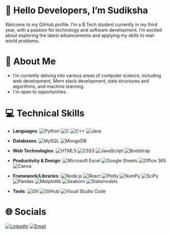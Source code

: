 # **👋 Hello Developers, I’m Sudiksha**
Welcome to my GitHub profile. I’m a B.Tech student currently in my third year, with a passion for technology and software development. I’m excited about exploring the latest advancements and applying my skills to real-world problems.
  
# **🚀 About Me**

-  I’m currently delving into various areas of computer science, including web development, Mern stack development, data structures and algorithms, and machine learning.
- I'm open to opportunities.
# **💻 Technical Skills**

- **Languages**:
  ![Python](https://img.shields.io/badge/Python-3776AB?style=flat&logo=python&logoColor=white)
  ![C](https://img.shields.io/badge/C-A8B9CC?style=flat&logo=c&logoColor=white)
  ![C++](https://img.shields.io/badge/C%2B%2B-00599C?style=flat&logo=c%2b%2b&logoColor=white)
  ![Java](https://img.shields.io/badge/Java-007396?style=flat&logo=java&logoColor=white)

- **Databases**:
  ![MySQL](https://img.shields.io/badge/MySQL-00758F?style=flat&logo=mysql&logoColor=white)
  ![MongoDB](https://img.shields.io/badge/MongoDB-47A248?style=flat&logo=mongodb&logoColor=white)

- **Web Technologies**:
  ![HTML5](https://img.shields.io/badge/HTML5-E34F26?style=flat&logo=html5&logoColor=white)
  ![CSS3](https://img.shields.io/badge/CSS3-1572B6?style=flat&logo=css3&logoColor=white)
  ![JavaScript](https://img.shields.io/badge/JavaScript-F7DF1E?style=flat&logo=javascript&logoColor=black)
  ![Bootstrap](https://img.shields.io/badge/Bootstrap-563D7C?style=flat&logo=bootstrap&logoColor=white)

- **Productivity & Design**:
  ![Microsoft Excel](https://img.shields.io/badge/Microsoft_Excel-217346?style=flat&logo=microsoft-excel&logoColor=white)
  ![Google Sheets](https://img.shields.io/badge/Google_Sheets-34A853?style=flat&logo=google-sheets&logoColor=white)
  ![Office 365](https://img.shields.io/badge/Office_365-0078D4?style=flat&logo=microsoft-office&logoColor=white)
  ![Canva](https://img.shields.io/badge/Canva-00C4CC?style=flat&logo=canva&logoColor=white)

- **Framework/Libraries**:
  ![Node.js](https://img.shields.io/badge/Node.js-339933?style=flat&logo=node.js&logoColor=white)
  ![React](https://img.shields.io/badge/React-61DAFB?style=flat&logo=react&logoColor=black)
  ![Plotly](https://img.shields.io/badge/Plotly-3F8CFF?style=flat&logo=plotly&logoColor=white)
  ![NumPy](https://img.shields.io/badge/NumPy-013243?style=flat&logo=numpy&logoColor=white)
  ![SciPy](https://img.shields.io/badge/SciPy-8CAAE6?style=flat&logo=scipy&logoColor=white)
  ![Pandas](https://img.shields.io/badge/Pandas-150458?style=flat&logo=pandas&logoColor=white)
  ![Matplotlib](https://img.shields.io/badge/Matplotlib-003B57?style=flat&logo=matplotlib&logoColor=white)
  ![Seaborn](https://img.shields.io/badge/Seaborn-6D9DC5?style=flat&logo=seaborn&logoColor=white)
  ![Statsmodels](https://img.shields.io/badge/Statsmodels-4F6D7A?style=flat&logo=statsmodels&logoColor=white)

- **Tools**:
  ![Git](https://img.shields.io/badge/Git-F05032?style=flat&logo=git&logoColor=white)
  ![GitHub](https://img.shields.io/badge/GitHub-181717?style=flat&logo=github&logoColor=white)
  ![Visual Studio Code](https://img.shields.io/badge/VS_Code-007ACC?style=flat&logo=visual-studio-code&logoColor=white)



 # **🌐 Socials**
 [![LinkedIn](https://img.shields.io/badge/LinkedIn-0A66C2?style=flat&logo=linkedin&logoColor=white)](linkedin.com/in/sudiksha-d)
[![Email](https://img.shields.io/badge/Email-D14836?style=flat&logo=gmail&logoColor=white)](mailto:sudiksha1604@gmail.com)

<!---
Sudiksha-16/Sudiksha-16 is a ✨ special ✨ repository because its `README.md` (this file) appears on your GitHub profile.
You can click the Preview link to take a look at your changes.
--->
